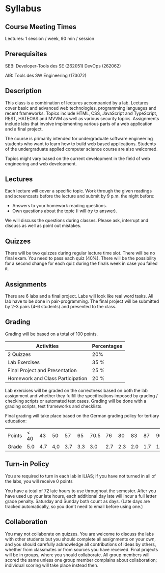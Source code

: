 # Syllabus

## Course Meeting Times

Lectures: 1 session / week, 90 min / session

## Prerequisites 

SEB: 
Developer-Tools des SE (262051)
DevOps (262062)

AIB: 
Tools des SW Engineering (173072) 

## Description 

This class is a combination of lectures accompanied by a lab. Lectures cover basic and advanced web technologies, programming languages and recent frameworks. Topics include HTML, CSS, JavaScript and TypeScript, REST, HATEOAS and MVVM as well as various security topics. Assignments include labs that involve implementing various parts of a web application and a final project.

The course is primarily intended for undergraduate software engineering students who want to learn how to build web based applications. Students of the undergraduate applied computer science course are also welcomed. 

Topics might vary based on the current development in the field of web engineering and web development. 

## Lectures 

Each lecture will cover a specific topic. Work through the given readings and screencasts before the lecture and submit by 9 p.m. the night before: 

* Answers to your homework reading questions.
* Own questions about the topic (I will *try* to answer). 

We will discuss the questions during classes. Please ask, interrupt and discuss as well as point out mistakes.

## Quizzes

There will be two quizzes during regular lecture time slot. There will be no final exam. You need to pass each quiz (40%). There will be the possibility for a second change for each quiz during the finals week in case you failed it.

## Assignments 

There are 6 labs and a final project. Labs will look like real word tasks. All lab have to be done in pair-programming. The final project will be submitted by 2-3 pairs (4-6 students) and presented to the class. 

## Grading 

Grading will be based on a total of 100 points.

| Activities | Percentages |
| --- | --- | 
| 2 Quizzes | 20% |
| Lab Exercises | 35 % |
| Final Project and Presentation | 25 % |
| Homework and Class Participation | 20 % | 

Lab exercises will be graded on the correctness based on both the lab assignment and whether they fulfill the specifications imposed by grading / checking scripts or automated test cases. Grading will be done with a grading scripts, test frameworks and checklists. 


Final grading will take place based on the  German grading policy for tertiary education:

||||||||||||||
|-|-|-|-|-|-|-|-|-|-|-|-|-| 
| Points | < 40 | 43 | 50 | 57 | 65 |  70.5 |76 | 80 |83 | 87 | 90 | > 94 |
|Grade | 5.0 | 4.7 | 4,0 | 3.7 | 3.3 | 3.0 |2.7 | 2.3 | 2.0 | 1.7 | 1.3 | 1.0 |

## Turn-in Policy

You are required to turn in each lab in ILIAS; if you have not turned in all of the labs, you will receive 0 points  

You have a total of 72 late hours to use throughout the semester. After you have used up your late hours, each additional day late will incur a full letter grade penalty. Saturday and Sunday both count as days. (Late days are tracked automatically, so you don't need to email before using one.)

## Collaboration

You may not collaborate on quizzes. You are welcome to discuss the labs with other students but you should complete all assignments on your own, and you should carefully acknowledge all contributions of ideas by others, whether from classmates or from sources you have received. Final projects will be in groups, where you should collaborate. All group members will scored the same unless one group member complains about collaboration; individual scoring will take place instead then. 

